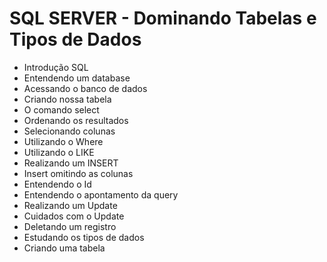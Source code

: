 # SQL SERVER - Dominando Tabelas e Tipos de Dados

- Introdução SQL
- Entendendo um database
- Acessando o banco de dados
- Criando nossa tabela
- O comando select
- Ordenando os resultados
- Selecionando colunas
- Utilizando o Where
- Utilizando o LIKE
- Realizando um INSERT
- Insert omitindo as colunas
- Entendendo o Id
- Entendendo o apontamento da query
- Realizando um Update
- Cuidados com o Update
- Deletando um registro
- Estudando os tipos de dados
- Criando uma tabela